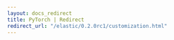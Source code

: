 ```yaml
---
layout: docs_redirect
title: PyTorch | Redirect
redirect_url: "/elastic/0.2.0rc1/customization.html"
---
```

